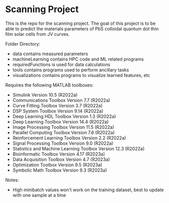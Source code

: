 # Scanning Project

This is the repo for the scanning project. The goal of this project is to be able to predict the materials parameters of PbS colloidal quantum dot thin film solar cells from JV curves.

Folder Directory:
* data contains measured parameters
* machineLearning contains HPC code and ML related programs
* requiredFunctions is used for data calculations
* tools contains programs used to perform ancillary tasks
* visualizations contains programs to visualize learned features, etc

Requires the following MATLAB toolboxes:
* Simulink                                              Version 10.5        (R2022a)
* Communications Toolbox                                Version 7.7         (R2022a)
* Curve Fitting Toolbox                                 Version 3.7         (R2022a)
* DSP System Toolbox                                    Version 9.14        (R2022a)
* Deep Learning HDL Toolbox                             Version 1.3         (R2022a)
* Deep Learning Toolbox                                 Version 14.4        (R2022a)
* Image Processing Toolbox                              Version 11.5        (R2022a)
* Parallel Computing Toolbox                            Version 7.6         (R2022a)
* Reinforcement Learning Toolbox                        Version 2.2         (R2022a)
* Signal Processing Toolbox                             Version 9.0         (R2022a)
* Statistics and Machine Learning Toolbox               Version 12.3        (R2022a)
* Bioinformatic Toolbox					Version 4.17        (R2023a)
* Data Acquisition Toolbox				Version 4.7         (R2023a)
* Optimization Toolbox					Version 9.5         (R2023a)
* Symbolic Math Toolbox					Version 9.3         (R2023a)

Notes:
* High minibatch values won't work on the training dataset, best to update with one sample at a time 

